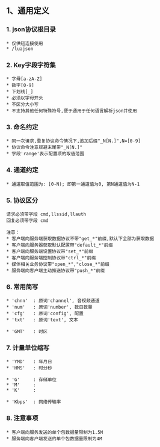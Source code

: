 ## 1、通用定义


### 1. json协议根目录

```
* 仅供短连接使用
* /luajson
```


### 2. Key字段字符集

```
* 字母[a-zA-Z]
* 数字[0-9]
* 下划线[_]
* 必须以字母开头
* 不区分大小写
* 不支持其他任何特殊符号,便于通用于任何语言解析json并使用
```


### 3. 命名约定

```
* 同一次请求,重复协议命令情况下,追加后缀"_N[N.]",N=[0-9]
* 协议命令注意规避末尾带"_N[N.]"
* 字段'range'表示配置项的取值范围
```


### 4. 通道约定

```
* 通道取值范围为: [0-N); 即第一通道值为0, 第N通道值为N-1
```


### 5. 协议区分

```
请求必须带字段 cmd,llssid,llauth
回复必须带字段 cmd

注意：
* 客户端向服务端获取数据协议不带"get_*"前缀,默认下全部为获取数据
* 客户端向服务器获取默认配置带"default_*"前缀
* 客户端向服务端设置协议带"set_*"前缀
* 客户端向服务端控制协议带"ctrl_*"前缀
* 媒体相关业务协议带"open_*","close_*"前缀
* 服务端向客户端主动推送协议带"push_*"前缀
```

### 6. 常用简写

```
* 'chnn'  : 原词'channel', 音视频通道
* 'num'   : 原词'number', 数目数量
* 'cfg'   : 原词'config', 配置
* 'txt'   : 原词'text', 文本

* 'GMT'   : 时区

```

### 7. 计量单位缩写

```
* 'YMD'   : 年月日
* 'HMS'   : 时分秒

* 'G'     : 存储单位
* 'M'     :
* 'K'     :

* 'Kbps'  : 网络传输率
```

### 8. 注意事项

```
* 客户端向服务发送的单个包数据量限制为1.5M
* 服务端向客户端发送的单个包数据量限制为4M
```
